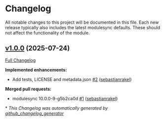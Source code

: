 # Changelog

All notable changes to this project will be documented in this file.
Each new release typically also includes the latest modulesync defaults.
These should not affect the functionality of the module.

## [v1.0.0](https://github.com/voxpupuli/puppet-openvoxview/tree/v1.0.0) (2025-07-24)

[Full Changelog](https://github.com/voxpupuli/puppet-openvoxview/compare/568b17544ff295da1b12b92054e6993e01512d57...v1.0.0)

**Implemented enhancements:**

- Add tests, LICENSE and metadata.json [\#2](https://github.com/voxpupuli/puppet-openvoxview/pull/2) ([sebastianrakel](https://github.com/sebastianrakel))

**Merged pull requests:**

- modulesync 10.0.0-9-g5b2ca0d [\#1](https://github.com/voxpupuli/puppet-openvoxview/pull/1) ([sebastianrakel](https://github.com/sebastianrakel))



\* *This Changelog was automatically generated by [github_changelog_generator](https://github.com/github-changelog-generator/github-changelog-generator)*
